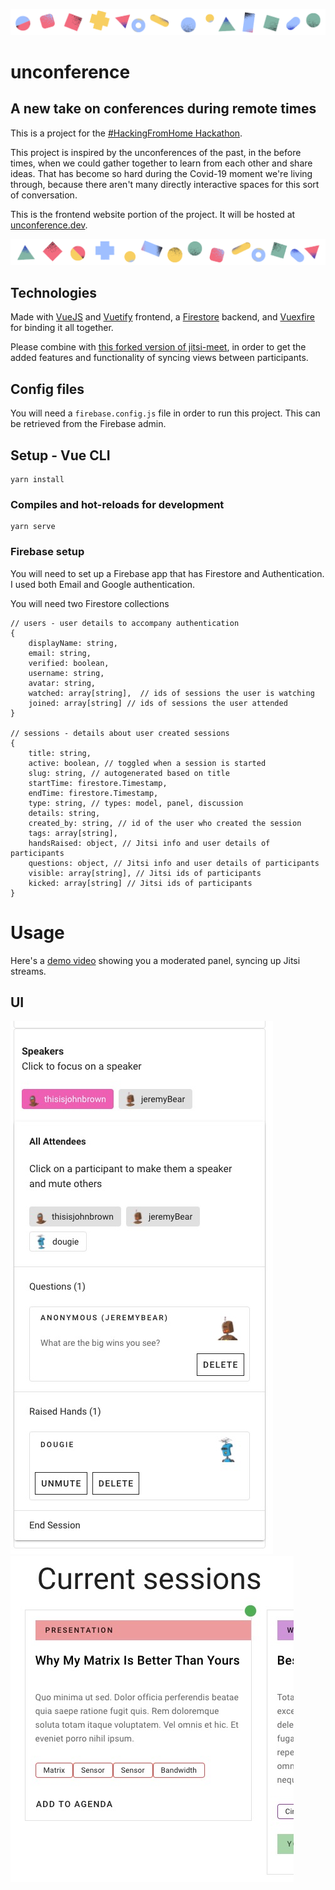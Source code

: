 ![shapes2](src/assets/shapes2.png)

# unconference
## A new take on conferences during remote times

This is a project for the [#HackingFromHome Hackathon](https://mattermost.com/hackfest2020/).

This project is inspired by the unconferences of the past, in the before times, when we could gather together to learn from each other and share ideas. That has become so hard during the Covid-19 moment we're living through, because there aren't many directly interactive spaces for this sort of conversation.

This is the frontend website portion of the project. It will be hosted at [unconference.dev](https://unconference.dev).

![shapes1](src/assets/shapes1.png)

## Technologies

Made with [VueJS](https://vuejs.org/) and [Vuetify](https://vuetifyjs.com/) frontend, a [Firestore](https://firebase.google.com/products/firestore) backend, and [Vuexfire](https://vuefire.vuejs.org/vuexfire/) for binding it all together.

Please combine with [this forked version of jitsi-meet](https://github.com/thisisJohnBrown/jitsi-meet), in order to get the added features and functionality of syncing views between participants.

## Config files

You will need a `firebase.config.js` file in order to run this project. This can be retrieved from the Firebase admin.

## Setup - Vue CLI
```
yarn install
```

### Compiles and hot-reloads for development
```
yarn serve
```

### Firebase setup
You will need to set up a Firebase app that has Firestore and Authentication. I used both Email and Google authentication.

You will need two Firestore collections
```
// users - user details to accompany authentication
{
    displayName: string,
    email: string,
    verified: boolean,
    username: string,
    avatar: string,
    watched: array[string],  // ids of sessions the user is watching
    joined: array[string] // ids of sessions the user attended
}

// sessions - details about user created sessions
{
    title: string,
    active: boolean, // toggled when a session is started
    slug: string, // autogenerated based on title
    startTime: firestore.Timestamp,
    endTime: firestore.Timestamp,
    type: string, // types: model, panel, discussion
    details: string,
    created_by: string, // id of the user who created the session
    tags: array[string],
    handsRaised: object, // Jitsi info and user details of participants
    questions: object, // Jitsi info and user details of participants
    visible: array[string], // Jitsi ids of participants
    kicked: array[string] // Jitsi ids of participants
}
```

# Usage

Here's a [demo video](https://www.dropbox.com/s/1nst9b240bkpb8z/demo1.mov?dl=0) showing you a moderated panel, syncing up Jitsi streams.

## UI

![admin-ui](repo-assets/admin-ui.jpg)
![session-panel](repo-assets/session-panel.jpg)
